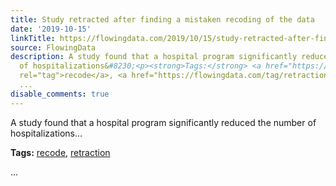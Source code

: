```yaml
---
title: Study retracted after finding a mistaken recoding of the data
date: '2019-10-15'
linkTitle: https://flowingdata.com/2019/10/15/study-retracted-after-finding-a-mistaken-recoding-of-the-data/
source: FlowingData
description: A study found that a hospital program significantly reduced the number
  of hospitalizations&#8230;<p><strong>Tags:</strong> <a href="https://flowingdata.com/tag/recode/"
  rel="tag">recode</a>, <a href="https://flowingdata.com/tag/retraction/" rel="tag">retraction</a></p>
  ...
disable_comments: true
---
```

A study found that a hospital program significantly reduced the number of hospitalizations&#8230;<p><strong>Tags:</strong> <a href="https://flowingdata.com/tag/recode/" rel="tag">recode</a>, <a href="https://flowingdata.com/tag/retraction/" rel="tag">retraction</a></p> ...